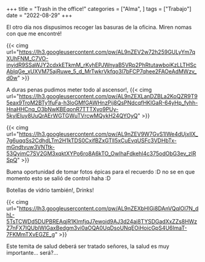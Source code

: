 +++
title = "Trash in the office!"
categories = ["Alma", ]
tags = ["Trabajo"]
date = "2022-08-29"
+++

El otro día nos dispusimos recoger las basuras de la oficina. Miren nomas con que me encontré!

{{< cimg url="https://lh3.googleusercontent.com/pw/AL9nZEV2w72h259GULyYm7qXUhFNM_C7VO-inyidR9SSaWJY2cdxkETkmM_rKyhEPJWnyaB5VRp2PhRtutawboiKzLLTHScAblqGe_xUXVM75ajRuwe_5_d_MrTwkrVkfqo3l7bFCP7qhee2FAOeAdMWzv_d0w" >}}

A duras penas pudimos meter todo al ascensor!, 
{{< cimg url="https://lh3.googleusercontent.com/pw/AL9nZEXLanDZBLa2KoQZR9T95eax9TroM2BTy1fuFa-h3loGMfGAWHnzPij8QsPNdcqfHKlGaR-64yHp_fyhh-HnaHHCnq_O3bNwKBEqonR7TTTXyo9PUy-5kylEIuy8UuQrAErWGTGWuTVrcwMQykH24QYOyQ" >}}

{{< cimg url="https://lh3.googleusercontent.com/pw/AL9nZEV9W7GvS1lWe4dUjxllX_7g6uqqSs2CdhdLTm2H1kTDS0CxifBZxGTll5xCuEvqUSFc3VDHbTx-mGndtvuw3VNTtk-53QyimC7SV2GM3xqktXYPo6ro8A6kTO_OwlhaFdkehl4c375odObG3ev_zIRSpQ" >}}

Buena oportunidad de tomar fotos épicas para el recuerdo :D no se en que momento esto se salió de control haha :D

Botellas de vidrio también!, Drinks!

{{< cimg url="https://lh3.googleusercontent.com/pw/AL9nZEXbHlGi8DAnVQqlOl7N_dhL-5TsTCWDd5DUPBREAqjR1KlmfjqJ7ewoid9AJ3d24ai8TYSDGadXxZZs8HWzZ7nFX7lQUblWIGaxBedgm3vi0aOQA0UqDsoUNqEOiHoicGpS4U6ImaT-7FKMmTXvEGZE_g" >}}


Este temita de salud deberá ser tratado señores, la salud es muy importante... será?...
